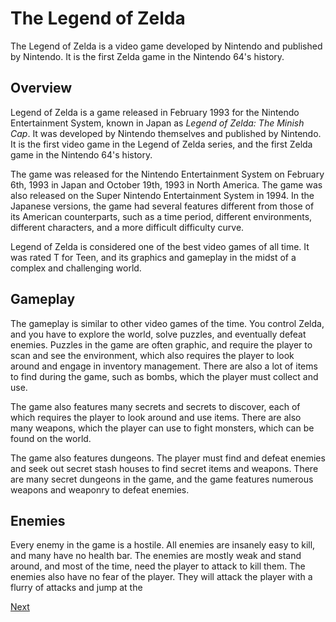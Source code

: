 # The Legend of Zelda

The Legend of Zelda is a video game developed by Nintendo and published by Nintendo. It is the first Zelda game in the Nintendo 64's history.

## Overview

Legend of Zelda is a game released in February 1993 for the Nintendo Entertainment System, known in Japan as _Legend of Zelda: The Minish Cap_. It was developed by Nintendo themselves and published by Nintendo. It is the first video game in the Legend of Zelda series, and the first Zelda game in the Nintendo 64's history.

The game was released for the Nintendo Entertainment System on February 6th, 1993 in Japan and October 19th, 1993 in North America. The game was also released on the Super Nintendo Entertainment System in 1994. In the Japanese versions, the game had several features different from those of its American counterparts, such as a time period, different environments, different characters, and a more difficult difficulty curve.

Legend of Zelda is considered one of the best video games of all time. It was rated T for Teen, and its graphics and gameplay in the midst of a complex and challenging world.

## Gameplay

The gameplay is similar to other video games of the time. You control Zelda, and you have to explore the world, solve puzzles, and eventually defeat enemies. Puzzles in the game are often graphic, and require the player to scan and see the environment, which also requires the player to look around and engage in inventory management. There are also a lot of items to find during the game, such as bombs, which the player must collect and use.

The game also features many secrets and secrets to discover, each of which requires the player to look around and use items. There are also many weapons, which the player can use to fight monsters, which can be found on the world.

The game also features dungeons. The player must find and defeat enemies and seek out secret stash houses to find secret items and weapons. There are many secret dungeons in the game, and the game features numerous weapons and weaponry to defeat enemies.

## Enemies

Every enemy in the game is a hostile. All enemies are insanely easy to kill, and many have no health bar. The enemies are mostly weak and stand around, and most of the time, need the player to attack to kill them. The enemies also have no fear of the player. They will attack the player with a flurry of attacks and jump at the

[Next](221.md)